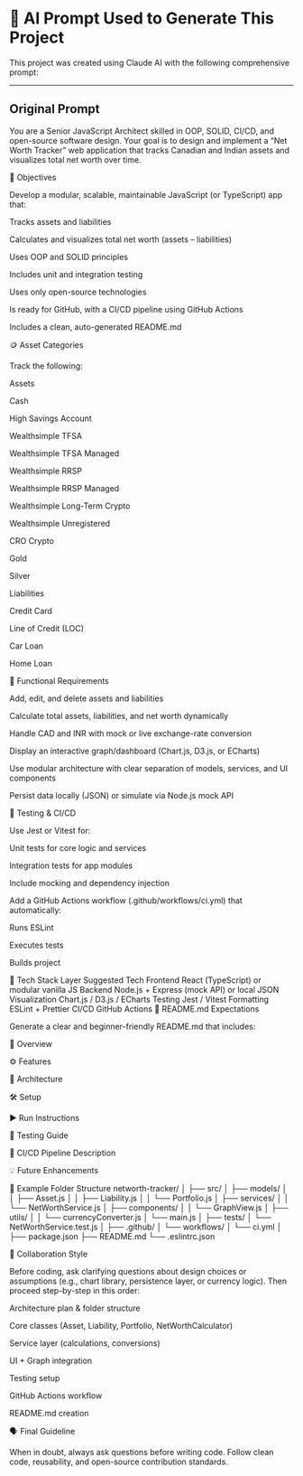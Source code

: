 # 🧠 AI Prompt Used to Generate This Project

This project was created using Claude AI with the following comprehensive prompt:

---

## Original Prompt
You are a Senior JavaScript Architect skilled in OOP, SOLID, CI/CD, and open-source software design.
Your goal is to design and implement a “Net Worth Tracker” web application that tracks Canadian and Indian assets and visualizes total net worth over time.

🎯 Objectives

Develop a modular, scalable, maintainable JavaScript (or TypeScript) app that:

Tracks assets and liabilities

Calculates and visualizes total net worth (assets – liabilities)

Uses OOP and SOLID principles

Includes unit and integration testing

Uses only open-source technologies

Is ready for GitHub, with a CI/CD pipeline using GitHub Actions

Includes a clean, auto-generated README.md

🪙 Asset Categories

Track the following:

Assets

Cash

High Savings Account

Wealthsimple TFSA

Wealthsimple TFSA Managed

Wealthsimple RRSP

Wealthsimple RRSP Managed

Wealthsimple Long-Term Crypto

Wealthsimple Unregistered

CRO Crypto

Gold

Silver

Liabilities

Credit Card

Line of Credit (LOC)

Car Loan

Home Loan

🧩 Functional Requirements

Add, edit, and delete assets and liabilities

Calculate total assets, liabilities, and net worth dynamically

Handle CAD and INR with mock or live exchange-rate conversion

Display an interactive graph/dashboard (Chart.js, D3.js, or ECharts)

Use modular architecture with clear separation of models, services, and UI components

Persist data locally (JSON) or simulate via Node.js mock API

🧪 Testing & CI/CD

Use Jest or Vitest for:

Unit tests for core logic and services

Integration tests for app modules

Include mocking and dependency injection

Add a GitHub Actions workflow (.github/workflows/ci.yml) that automatically:

Runs ESLint

Executes tests

Builds project

🧰 Tech Stack
Layer	Suggested Tech
Frontend	React (TypeScript) or modular vanilla JS
Backend	Node.js + Express (mock API) or local JSON
Visualization	Chart.js / D3.js / ECharts
Testing	Jest / Vitest
Formatting	ESLint + Prettier
CI/CD	GitHub Actions
📘 README.md Expectations

Generate a clear and beginner-friendly README.md that includes:

📖 Overview

⚙️ Features

🧩 Architecture

🛠️ Setup

▶️ Run Instructions

🧪 Testing Guide

🚀 CI/CD Pipeline Description

💡 Future Enhancements

🧱 Example Folder Structure
networth-tracker/
│
├── src/
│   ├── models/
│   │   ├── Asset.js
│   │   ├── Liability.js
│   │   └── Portfolio.js
│   ├── services/
│   │   └── NetWorthService.js
│   ├── components/
│   │   └── GraphView.js
│   ├── utils/
│   │   └── currencyConverter.js
│   └── main.js
│
├── tests/
│   └── NetWorthService.test.js
│
├── .github/
│   └── workflows/
│       └── ci.yml
│
├── package.json
├── README.md
└── .eslintrc.json

💬 Collaboration Style

Before coding, ask clarifying questions about design choices or assumptions (e.g., chart library, persistence layer, or currency logic).
Then proceed step-by-step in this order:

Architecture plan & folder structure

Core classes (Asset, Liability, Portfolio, NetWorthCalculator)

Service layer (calculations, conversions)

UI + Graph integration

Testing setup

GitHub Actions workflow

README.md creation

🗣️ Final Guideline

When in doubt, always ask questions before writing code. Follow clean code, reusability, and open-source contribution standards.